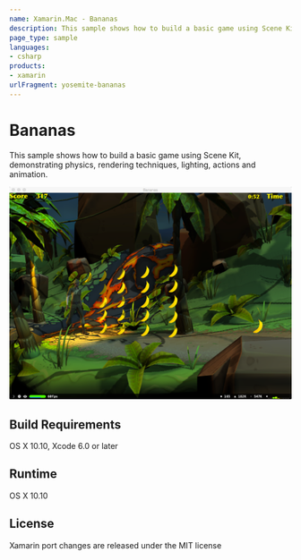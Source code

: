 ```yaml
---
name: Xamarin.Mac - Bananas
description: This sample shows how to build a basic game using Scene Kit, demonstrating physics, rendering techniques, lighting, actions and animation. Build...
page_type: sample
languages:
- csharp
products:
- xamarin
urlFragment: yosemite-bananas
---
```

# Bananas

This sample shows how to build a basic game using Scene Kit, demonstrating physics, rendering techniques, lighting, actions and animation.

![Bananas application screenshot](Screenshots/1.png "Bananas application screenshot")

## Build Requirements

OS X 10.10, Xcode 6.0 or later

## Runtime

OS X 10.10

## License

Xamarin port changes are released under the MIT license
